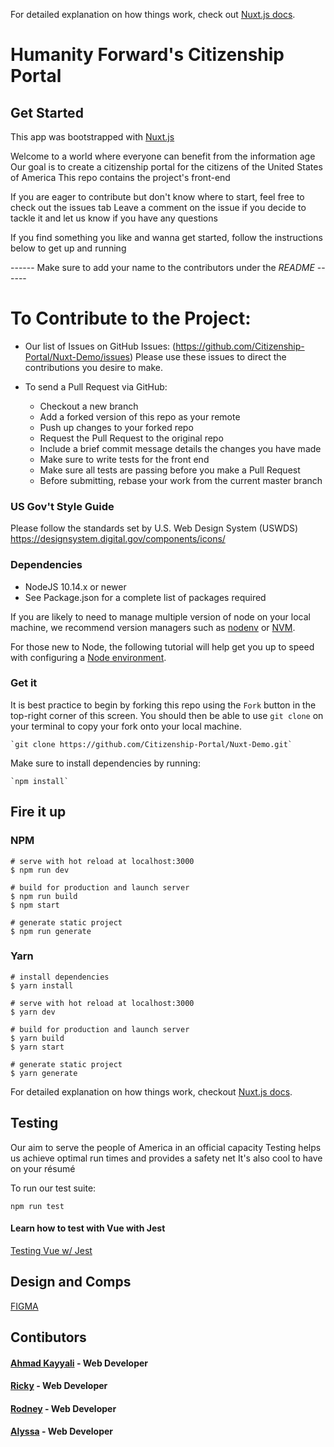For detailed explanation on how things work, check out [Nuxt.js docs](https://nuxtjs.org).

# Humanity Forward's Citizenship Portal

## Get Started

This app was bootstrapped with [Nuxt.js](https://nuxtjs.org)

Welcome to a world where everyone can benefit from the information age
Our goal is to create a citizenship portal for the citizens of the United States of America
This repo contains the project's front-end

If you are eager to contribute but don't know where to start, feel free to check out the issues tab
Leave a comment on the issue if you decide to tackle it and let us know if you have any questions

If you find something you like and wanna get started, follow the instructions below to get up and running

------ Make sure to add your name to the contributors under the _README_ ------

# To Contribute to the Project:

- Our list of Issues on GitHub Issues: (https://github.com/Citizenship-Portal/Nuxt-Demo/issues)
  Please use these issues to direct the contributions you desire to make.

- To send a Pull Request via GitHub:
  - Checkout a new branch
  - Add a forked version of this repo as your remote
  - Push up changes to your forked repo
  - Request the Pull Request to the original repo
  - Include a brief commit message details the changes you have made
  - Make sure to write tests for the front end
  - Make sure all tests are passing before you make a Pull Request
  - Before submitting, rebase your work from the current master branch

### US Gov't Style Guide

Please follow the standards set by U.S. Web Design System (USWDS)
https://designsystem.digital.gov/components/icons/

### Dependencies

- NodeJS 10.14.x or newer
- See Package.json for a complete list of packages required

If you are likely to need to manage multiple version of node on your local machine, we recommend version managers such as [nodenv](https://github.com/nodenv/nodenv) or [NVM](https://github.com/creationix/nvm/blob/master/README.md).

For those new to Node, the following tutorial will help get you up to speed with configuring a [Node environment](https://nodejs.org/en/docs/guides/getting-started-guide/).

### Get it

It is best practice to begin by forking this repo using the `Fork` button in the top-right corner of this screen. You should then be able to use `git clone` on your terminal to copy your fork onto your local machine.

    `git clone https://github.com/Citizenship-Portal/Nuxt-Demo.git`

Make sure to install dependencies by running:

    `npm install`

## Fire it up

### NPM

```
# serve with hot reload at localhost:3000
$ npm run dev

# build for production and launch server
$ npm run build
$ npm start

# generate static project
$ npm run generate
```

### Yarn

```
# install dependencies
$ yarn install

# serve with hot reload at localhost:3000
$ yarn dev

# build for production and launch server
$ yarn build
$ yarn start

# generate static project
$ yarn generate
```

For detailed explanation on how things work, checkout [Nuxt.js docs](https://nuxtjs.org).

## Testing

Our aim to serve the people of America in an official capacity
Testing helps us achieve optimal run times and provides a safety net
It's also cool to have on your résumé

To run our test suite:

`npm run test`

#### Learn how to test with Vue with Jest

[Testing Vue w/ Jest](https://alligator.io/vuejs/testing-vue-with-jest/)

## Design and Comps

[FIGMA](https://citizenship-portal2.web.app)

## Contibutors

#### [Ahmad Kayyali](https://github.com/kayyali18) - Web Developer

#### [Ricky](https://github.com/ricky-sb) - Web Developer

#### [Rodney](https://github.com/RodneyMorgan97) - Web Developer

#### [Alyssa](https://github.com/amcdevitt97) - Web Developer
